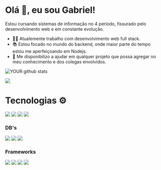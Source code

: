 # Olá 👋, eu sou Gabriel!

Estou cursando sistemas de informação no 4 período, fissurado pelo desenvolvimento web e em constante evolução.
- 👨‍💻 Atualemente trabalho com desenvolvimento web full stack. 
- 📚 Estou focado no mundo do backend, onde maior parte do tempo estou me aperfeiçoando em Nodejs.
- 🤝 Me disponibilizo a ajudar em qualquer projeto que possa agregar no meu conhecimento e dos colegas envolvidos.

![YOUR github stats](https://github-readme-stats.vercel.app/api?username=developer-gabrielti)

[<img src = "https://img.shields.io/badge/instagram-%23E4405F.svg?&style=for-the-badge&logo=instagram&logoColor=white">](https://www.instagram.com/gabriel_mateuss/)

# Tecnologias ⚙️
<img src="https://img.shields.io/badge/HTML5-E34F26?style=for-the-badge&logo=html5&logoColor=white"> <img src="https://img.shields.io/badge/CSS-239120?&style=for-the-badge&logo=css3&logoColor=white"> <img src="https://img.shields.io/badge/JavaScript-F7DF1E?style=for-the-badge&logo=javascript&logoColor=black"> <img src="https://img.shields.io/badge/PHP-777BB4?style=for-the-badge&logo=php&logoColor=white"> 

### DB's
<img src="https://img.shields.io/badge/MySQL-00000F?style=for-the-badge&logo=mysql&logoColor=white"> <img src="https://img.shields.io/badge/PostgreSQL-316192?style=for-the-badge&logo=postgresql&logoColor=white"> <img src="https://img.shields.io/badge/MariaDB-003545?style=for-the-badge&logo=mariadb&logoColor=white">

### Frameworks
<img src="https://img.shields.io/badge/Node.js-43853D?style=for-the-badge&logo=node-dot-js&logoColor=white"> <img src="https://img.shields.io/badge/Express.js-000000?style=for-the-badge&logo=express&logoColor=white"> <img src="https://img.shields.io/badge/Vue.js-35495E?style=for-the-badge&logo=vue-dot-js&logoColor=4FC08D"> <img src="https://img.shields.io/badge/Bootstrap-563D7C?style=for-the-badge&logo=bootstrap&logoColor=white">
